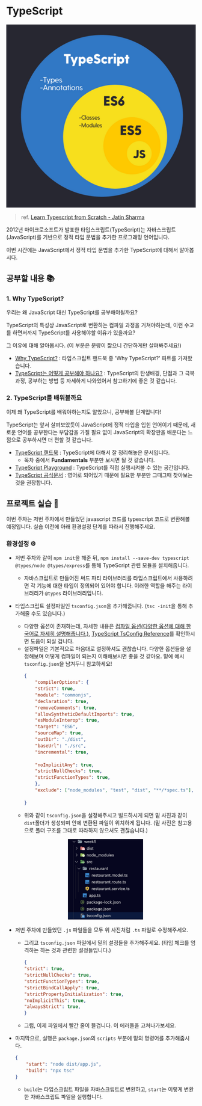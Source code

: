 # TypeScript

![typescript](../images/fe-typescript.png)

> ref. [Learn Typescript from Scratch - Jatin Sharma](https://j471n.in/blogs/ts)

2012년 마이크로소프트가 발표한 타입스크립트(TypeScript)는 자바스크립트(JavaScript)를 기반으로 정적 타입 문법을 추가한 프로그래밍 언어입니다. 

이번 시간에는 JavaScript에서 정적 타입 문법을 추가한 TypeScript에 대해서 알아봅시다.

## 공부할 내용 📚

### 1. Why TypeScript?

우리는 왜 JavaScript 대신 TypeScript를 공부해야될까요? 

TypeScript의 특성상 JavaScript로 변환하는 컴파일 과정을 거쳐야하는데, 이런 수고를 하면서까지 TypeScript를 사용해야할 이유가 있을까요?

그 이유에 대해 알아봅시다. (이 부분은 분량이 짧으니 간단하게만 살펴봐주세요!)

- [Why TypeScript?](https://joshua1988.github.io/ts/why-ts.html) : 타입스크립트 핸드북 중 'Why TypeScript?' 파트를 가져왔습니다. 
- [TypeScript는 어떻게 공부해야 하나요?](https://yozm.wishket.com/magazine/detail/1376/) : TypeScript의 탄생배경, 단점과 그 극복과정, 공부하는 방법 등 자세하게 나와있어서 참고하기에 좋은 것 같습니다.

### 2. TypeScript를 배워볼까요

이제 왜 TypeScript를 배워야하는지도 알았으니, 공부해볼 단계입니다!
 
TypeScript는 앞서 살펴보았듯이 JavaScript에 정적 타입을 입힌 언어이기 때문에, 새로운 언어를 공부한다는 부담감을 가질 필요 없이 JavaScript의 확장판을 배운다는 느낌으로 공부하시면 더 편할 것 같습니다.

- [TypeScript 핸드북](https://joshua1988.github.io/ts/) : TypeScript에 대해서 잘 정리해놓은 문서입니다. 
    - 목차 중에서 **Fundamentals** 부분만 보시면 될 것 같습니다.
- [TypeScript Playground](https://www.typescriptlang.org/play) : TypeScript를 직접 실행시켜볼 수 있는 공간입니다.
- [TypeScript 공식문서](https://www.typescriptlang.org/docs/handbook/utility-types.html) : 영어로 되어있기 때문에 필요한 부분만 그때그때 찾아보는 것을 권장합니다.

## 프로젝트 실습 🎈

이번 주차는 저번 주차에서 만들었던 javascript 코드를 typescript 코드로 변환해볼 예정입니다. 실습 이전에 아래 환경설정 단계를 따라서 진행해주세요.

### 환경설정 ⚙️
- 저번 주차와 같이 `npm init`을 해준 뒤, `npm install --save-dev typescript @types/node @types/express`를 통해 TypeScript 관련 모듈을 설치해줍니다.
    - 자바스크립트로 만들어진 써드 파티 라이브러리를 타입스크립트에서 사용하려면 각 기능에 대한 타입이 정의되어 있어야 합니다. 이러한 역할을 해주는 라이브러리가 `@types` 라이브러리입니다.
- 타입스크립트 설정파일인 `tsconfig.json`을 추가해줍니다. (`tsc -init`을 통해 추가해줄 수도 있습니다.)
    - 다양한 옵션이 존재하는데, 자세한 내용은 [컴파일 옵션(다양한 옵션에 대해 한국어로 자세히 설명해줍니다.)](https://yamoo9.gitbook.io/typescript/cli-env/tsconfig), [TypeScript TsConfig Reference](https://www.typescriptlang.org/tsconfig)를 확인하시면 도움이 되실 겁니다.
    - 설정파일은 기본적으로 마음대로 설정하셔도 괜찮습니다. 다양한 옵션들을 설정해보며 어떻게 컴파일이 되는지 이해해보시면 좋을 것 같아요. 밑에 예시 `tsconfig.json`을 남겨두니 참고하세요!
        ```json
        {
            "compilerOptions": {
            "strict": true,
            "module": "commonjs",
            "declaration": true,
            "removeComments": true,
            "allowSyntheticDefaultImports": true,
            "esModuleInterop": true,
            "target": "ES6",
            "sourceMap": true,
            "outDir": "./dist",
            "baseUrl": "./src",
            "incremental": true,

            "noImplicitAny": true, 
            "strictNullChecks": true, 
            "strictFunctionTypes": true,
            },
            "exclude": ["node_modules", "test", "dist", "**/*spec.ts"],

        }
        ```
    - 위와 같이 `tsconfig.json`을 설정해주시고 빌드하시게 되면 밑 사진과 같이 `dist`폴더가 생성되며 안에 변환된 파일이 위치하게 됩니다. (밑 사진은 참고용으로 폴더 구조를 그대로 따라하지 않으셔도 괜찮습니다.)
    <p align="center">
    <img src="../images/backend/be_week4_lab.png" width="200">
    </p>

- 저번 주차에 만들었던 `.js` 파일들을 모두 위 사진처럼 `.ts` 파일로 수정해주세요.
    - 그리고 `tsconfig.json` 파일에서 밑의 설정들을 추가해주세요. (타입 체크를 엄격하는 하는 것과 관련한 설정들입니다.)
        ```json
        {
        "strict": true,
        "strictNullChecks": true,
        "strictFunctionTypes": true,
        "strictBindCallApply": true,
        "strictPropertyInitialization": true,
        "noImplicitThis": true,
        "alwaysStrict": true,
        }
        ```
    - 그럼, 이제 파일에서 빨간 줄이 뜰겁니다. 이 에러들을 고쳐나가보세요.

- 마지막으로, 실행은 `package.json`의 `scripts` 부분에 밑의 명령어를 추가해줍시다.
    ```json
    {
        "start": "node dist/app.js",
        "build": "npx tsc"
    }
    ```
    - `build`는 타입스크립트 파일을 자바스크립트로 변환하고, `start`는 이렇게 변환한 자바스크립트 파일을 실행합니다.